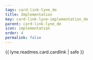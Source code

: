 ```yaml
---
tags: card-link-lyne_de
title: Implementation
key: card-link-lyne-implementation_de
parent: card-link-lyne_de
icon: implementation
order: 4
permalink: false  
---
```

{{ lyne.readmes.card.cardlink | safe }}



